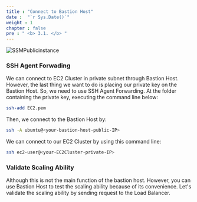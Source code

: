 ```yaml
---
title : "Connect to Bastion Host"
date :  "`r Sys.Date()`" 
weight : 1
chapter : false
pre : " <b> 3.1. </b> "
---
```


![SSMPublicinstance](/images/arc-log.png)
### SSH Agent Forwading

We can connect to EC2 Cluster in private subnet through Bastion Host. However, the last thing we want to do is placing our private key on the Bastion Host. So, we need to use SSH Agent Forwarding. At the folder containing the private key, executing the command line below:


```sh
ssh-add EC2.pem
```

Then, we connect to the Bastion Host by:

```sh
ssh -A ubuntu@<your-bastion-host-public-IP>
```

We can connect to our EC2 Cluster by using this command line:

```sh
ssh ec2-user@<your-EC2Cluster-private-IP>
```

### Validate Scaling Ability

Although this is not the main function of the bastion host. However, you can use Bastion Host to test the scaling ability because of its convenience. Let's validate the scaling ability by sending request to the Load Balancer.

